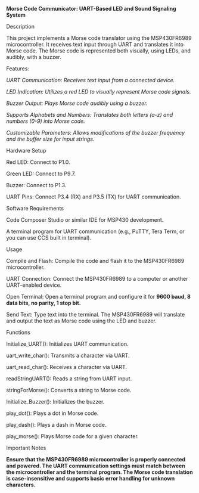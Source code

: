**Morse Code Communicator: UART-Based LED and Sound Signaling System**

Description

This project implements a Morse code translator using the MSP430FR6989 microcontroller. It receives text input through UART and translates it into Morse code. The Morse code is represented both visually, using LEDs, and audibly, with a buzzer.

Features:


_UART Communication: Receives text input from a connected device._

_LED Indication: Utilizes a red LED to visually represent Morse code signals._

_Buzzer Output: Plays Morse code audibly using a buzzer._

_Supports Alphabets and Numbers: Translates both letters (a-z) and numbers (0-9) into Morse code._

_Customizable Parameters: Allows modifications of the buzzer frequency and the buffer size for input strings._

Hardware Setup

Red LED: Connect to P1.0.

Green LED: Connect to P9.7.

Buzzer: Connect to P1.3.

UART Pins: Connect P3.4 (RX) and P3.5 (TX) for UART communication.


Software Requirements

Code Composer Studio or similar IDE for MSP430 development.

A terminal program for UART communication (e.g., PuTTY, Tera Term, or you can use CCS built in terminal).

Usage

Compile and Flash: Compile the code and flash it to the MSP430FR6989 microcontroller.

UART Connection: Connect the MSP430FR6989 to a computer or another UART-enabled device.

Open Terminal: Open a terminal program and configure it for **9600 baud, 8 data bits, no parity, 1 stop bit.**

Send Text: Type text into the terminal. The MSP430FR6989 will translate and output the text as Morse code using the LED and buzzer.

Functions

Initialize_UART(): Initializes UART communication.

uart_write_char(): Transmits a character via UART.

uart_read_char(): Receives a character via UART.

readStringUART(): Reads a string from UART input.

stringForMorse(): Converts a string to Morse code.

Initialize_Buzzer(): Initializes the buzzer.

play_dot(): Plays a dot in Morse code.

play_dash(): Plays a dash in Morse code.

play_morse(): Plays Morse code for a given character.

Important Notes

**Ensure that the MSP430FR6989 microcontroller is properly connected and powered.
The UART communication settings must match between the microcontroller and the terminal program.
The Morse code translation is case-insensitive and supports basic error handling for unknown characters.**
